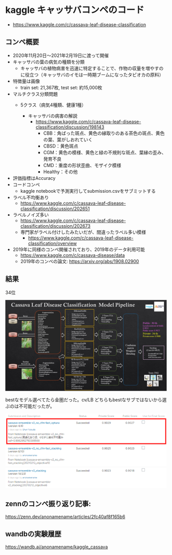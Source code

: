 # kaggle キャッサバコンペのコード
- https://www.kaggle.com/c/cassava-leaf-disease-classification

## コンペ概要
- 2020年11月20日〜2021年2月19日に渡って開催
- キャッサバの葉の病気の種類を分類
    - キャッサバの植物病害を迅速に特定することで、作物の収量を増やすのに役立つ（キャッサバのイモは一時期ブームになったタピオカの原料）
- 特徴量は画像
    - train set: 21,367枚, test set: 約15,000枚
- マルチクラス分類問題
    - 5クラス（病気4種類、健康1種）

        - キャッサバの病害の解説
            - https://www.kaggle.com/c/cassava-leaf-disease-classification/discussion/198143
                - CBB：角ばった斑点、黄色の縁取りのある茶色の斑点、黄色の葉、葉がしおれていく
                - CBSD：黄色斑点
                - CGM：黄色の模様、黄色と緑の不規則な斑点、葉縁の歪み、発育不良
                - CMD：重度の形状歪曲、モザイク模様
                - Healthy：その他
- 評価指標はAccuracy
- コードコンペ
    - kaggle notebookで予測実行してsubmission.csvをサブミットする
- ラベル不均衡あり
    - https://www.kaggle.com/c/cassava-leaf-disease-classification/discussion/202651
- ラベルノイズ多い
    - https://www.kaggle.com/c/cassava-leaf-disease-classification/discussion/202673
    - 専門家がラベル付けしたみたいだが、間違ったラベル多い模様
        - https://www.kaggle.com/c/cassava-leaf-disease-classification/overview
- 2019年に同様のコンペ開催されており、2019年のデータ利用可能
    - https://www.kaggle.com/c/cassava-disease/data
    - 2019年のコンペの論文: https://arxiv.org/abs/1908.02900



## 結果

34位

![img1](Cassava_Leaf_Disease_Classification_Model_Pipeline.jpg)


bestなモデル選べてたら金圏だった。cv/LB どちらもbestなサブではないから選ぶのは不可能だったが。

![img2](sub_img.png)



## zennのコンペ振り返り記事: 

https://zenn.dev/anonamename/articles/2fc40af8f165b6



## wandbの実験履歴

https://wandb.ai/anonamename/kaggle_cassava